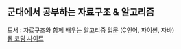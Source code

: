 ## 군대에서 공부하는 자료구조 & 알고리즘
도서 : 자료구조와 함께 배우는 알고리즘 입문 (C언어, 파이썬, 자바)</br>
[웹 코딩 사이트](https://www.tutorialspoint.com/codingground.htm)
